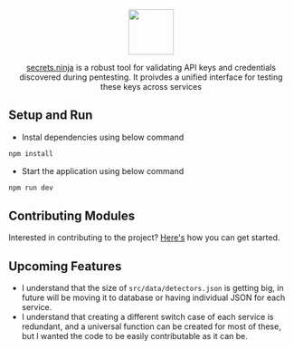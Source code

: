 <div align="center">

<img src='https://github.com/NikhilPanwar/secrets-ninja/raw/master/public/logo.jpg' height="80">

[secrets.ninja](https://secrets.ninja) is a robust tool for validating API keys and credentials discovered during pentesting. 
It proivdes a unified interface for testing these keys across services

</div>

## Setup and Run

- Instal dependencies using below command

```bash
npm install
```

- Start the application using below command

```bash
npm run dev
```

## Contributing Modules

Interested in contributing to the project? [Here's](CONTRIBUTING.md) how you can get started.

## Upcoming Features

- I understand that the size of `src/data/detectors.json` is getting big, in future will be moving it to database or having individual JSON for each service.
- I understand that creating a different switch case of each service is redundant, and a universal function can be created for most of these, but I wanted the code to be easily contributable as it can be. 
